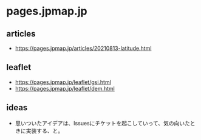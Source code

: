 # pages.jpmap.jp

## articles

* <https://pages.jpmap.jp/articles/20210813-latitude.html>

## leaflet

* <https://pages.jpmap.jp/leaflet/gsi.html>
* <https://pages.jpmap.jp/leaflet/dem.html>

## ideas

* 思いついたアイデアは、Issuesにチケットを起こしていって、気の向いたときに実装する、と。

